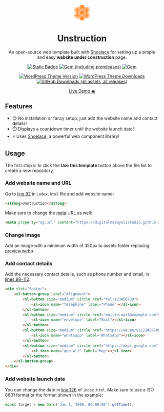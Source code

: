 <div align="center">

<img src="assets/favicon.svg" alt="Unstruction" width="50"/>

# Unstruction
An open-source web template built with [Shoelace](https://shoelace.style/) for setting up a simple and easy **website under construction** page.

[![Static Badge](https://img.shields.io/badge/jekyll-theme-CC0000?logo=jekyll&logoColor=%23CC0000)](https://github.com/digitalmalayalistudio/unstruction-jekyll-theme/)
[![Gem (including prereleases)](https://img.shields.io/gem/v/unstruction-jekyll-theme?logo=ruby&logoColor=%23E9573F)](https://rubygems.org/gems/unstruction-jekyll-theme)
[![Gem](https://img.shields.io/gem/dt/unstruction-jekyll-theme?logo=ruby&logoColor=%23E9573F)](https://rubygems.org/gems/unstruction-jekyll-theme)

[![WordPress Theme Version](https://img.shields.io/wordpress/theme/v/unstruction?logo=wordpress&labelColor=%2321759B)](https://wordpress.org/themes/unstruction/)
[![WordPress Theme Downloads](https://img.shields.io/wordpress/theme/dt/unstruction?logo=wordpress&labelColor=%2321759B&color=green)](https://wordpress.org/themes/unstruction/)
[![GitHub Downloads (all assets, all releases)](https://img.shields.io/github/downloads/DigitalMalayaliStudio/unstruction-wordpress-theme/total?logo=github&labelColor=%23181717&color=%232f81f7)](https://github.com/DigitalMalayaliStudio/unstruction-wordpress-theme/releases)

[Live Demo ◉](https://digitalmalayalistudio.github.io/unstruction/)

</div>

## Features
- 😊 No installation or fancy setup; just add the website name and contact details!
- ⏱️ Displays a countdown timer until the website launch date! 
- ⚡ Uses [Shoelace](https://shoelace.style/), a powerful web component library!

## Usage
The first step is to click the **Use this template** button above the file list to create a new repository.

### Add website name and URL
Go to [line 92](https://github.com/digitalmalayalistudio/unstruction/blob/main/index.html#L92) in `index.html` file and add website name:

```html
<strong>Unstruction</strong>
```

Make sure to change the [meta](https://github.com/digitalmalayalistudio/unstruction/blob/main/index.html#L13) URL as well:

```html
<meta property="og:url" content="https://digitalmalayalistudio.github.io/unstruction/">
```

### Change image
Add an image with a minimum width of 350px to assets folder replacing [preview.webp](https://github.com/DigitalMalayaliStudio/unstruction/blob/main/assets/preview.webp).

### Add contact details
Add the necessary contact details, such as phone number and email, in [lines 98–112](https://github.com/digitalmalayalistudio/unstruction/blob/main/index.html#L98-L112).

```html
<div slot="footer">
    <sl-button-group label="Alignment">
        <sl-button size="medium" circle href="tel:123456789">
            <sl-icon name="telephone" label="Phone"></sl-icon>
        </sl-button>
        <sl-button size="medium" circle href="mailto:mail@example.com">
            <sl-icon name="envelope" label="Mail"></sl-icon>
        </sl-button>
        <sl-button size="medium" circle href="https://wa.me/91123456789">
            <sl-icon name="whatsapp" label="WhatsApp"></sl-icon>
        </sl-button>
        <sl-button size="medium" circle href="https://maps.google.com" target="_blank">
            <sl-icon name="geo-alt" label="Map"></sl-icon>
        </sl-button>
    </sl-button-group>
</div>
```

### Add website launch date
You can change the date in [line 126](https://github.com/digitalmalayalistudio/unstruction/blob/main/index.html#L126) of `index.html`. Make sure to use a ISO 8601 format or the format shown in the example:

```js
const target = new Date('Jan 1, 3000, 00:00:00').getTime();
```
